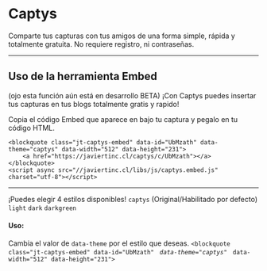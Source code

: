 # Captys
Comparte tus capturas con tus amigos de una forma simple, rápida y totalmente gratuita. No requiere registro, ni contraseñas.

---

## Uso de la herramienta Embed

(ojo esta función aún está en desarrollo BETA)
¡Con Captys puedes insertar tus capturas en tus blogs totalmente gratis y rapido!

Copia el código Embed que aparece en bajo tu captura y pegalo en tu código HTML.
```
<blockquote class="jt-captys-embed" data-id="UbMzath" data-theme="captys" data-width="512" data-height="231">
    <a href="https://javiertinc.cl/captys/c/UbMzath"></a>
</blockquote>
<script async src="//javiertinc.cl/libs/js/captys.embed.js" charset="utf-8"></script>
```
---

¡Puedes elegir 4 estilos disponibles!
```captys``` (Original/Habilitado por defecto)
```light```
```dark```
```darkgreen```

#### Uso:
Cambia el valor de ```data-theme``` por el estilo que deseas.
```<blockquote class="jt-captys-embed" data-id="UbMzath" ``` *``` data-theme="captys" ```* ``` data-width="512" data-height="231">```
```
